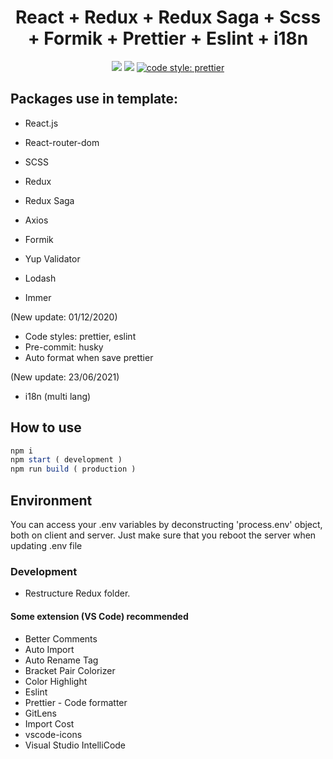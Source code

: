 <h1 align="center">React + Redux + Redux Saga + Scss + Formik + Prettier + Eslint + i18n</h1>

<p align="center">
  <a href="https://reactjs.org/" target="_blank"><img src="https://img.shields.io/badge/React-v16.13.1-%238DD6F9.svg?logo=React"></a>
  <a href="https://github.com/donezombie" target="_blank"><img src="https://img.shields.io/badge/licence-MIT-green.svg" /></a>
  <a href="#badge"><img alt="code style: prettier" src="https://img.shields.io/badge/code_style-prettier-ff69b4.svg?style=flat-square"></a>
</p>

## Packages use in template:

- React.js
- React-router-dom
- SCSS

- Redux
- Redux Saga

- Axios
- Formik
- Yup Validator
- Lodash
- Immer

(New update: 01/12/2020)

- Code styles: prettier, eslint
- Pre-commit: husky
- Auto format when save prettier

(New update: 23/06/2021)
- i18n (multi lang)


## How to use

```javascript
npm i
npm start ( development )
npm run build ( production )
```

## Environment

You can access your .env variables by deconstructing 'process.env' object, both on client and server.
Just make sure that you reboot the server when updating .env file

### Development

- Restructure Redux folder.

#### Some extension (VS Code) recommended
- Better Comments
- Auto Import
- Auto Rename Tag
- Bracket Pair Colorizer
- Color Highlight
- Eslint
- Prettier - Code formatter
- GitLens
- Import Cost
- vscode-icons
- Visual Studio IntelliCode

